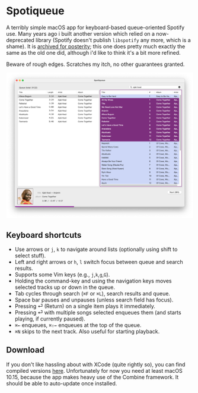 # Spotiqueue

A terribly simple macOS app for keyboard-based queue-oriented Spotify use.  Many years ago i built
another version which relied on a now-deprecated library (Spotify doesn't publish `libspotify` any
more, which is a shame).  It is [archived for
posterity](https://github.com/toothbrush/spotiqueue-old); this one does pretty much exactly the same
as the old one did, although i'd like to think it's a bit more refined.

Beware of rough edges. Scratches my itch, no other guarantees granted.

![Obligatory screenshot to give an idea what the app does.](img/screenshot.png)

## Keyboard shortcuts

* Use arrows or `j`, `k` to navigate around lists (optionally using shift to select stuff).
* Left and right arrows or `h`, `l` switch focus between queue and search results.
* Supports some Vim keys (e.g., `j`,`k`,`g`,`G`).
* Holding the command-key and using the navigation keys moves selected tracks up or down in the queue.
* Tab cycles through search (`⌘F` or `⌘L`), search results and queue.
* Space bar pauses and unpauses (unless search field has focus).
* Pressing ⏎ (Return) on a single item plays it immediately.
* Pressing ⏎ with multiple songs selected enqueues them (and starts playing, if currently paused).
* `⌘←` enqueues, `⌘⇧←` enqueues at the top of the queue.
* `⌘N` skips to the next track. Also useful for starting playback.

## Download

If you don't like hassling about with XCode (quite rightly so), you can find compiled versions
[here](https://github.com/toothbrush/Spotiqueue/releases).  Unfortunately for now you need at least
macOS 10.15, because the app makes heavy use of the Combine framework.  It should be able to
auto-update once installed.
